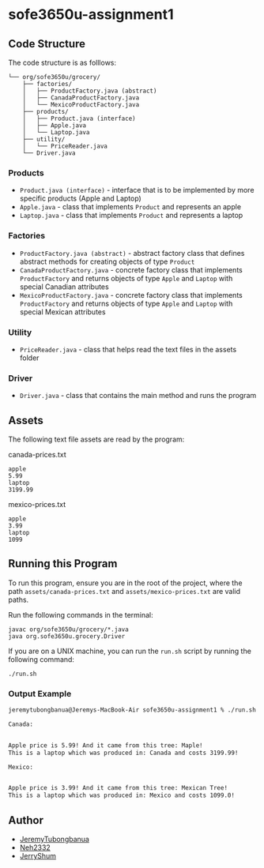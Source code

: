 # sofe3650u-assignment1

## Code Structure

The code structure is as folllows:

```
└── org/sofe3650u/grocery/
    ├── factories/
    │   ├── ProductFactory.java (abstract)
    │   ├── CanadaProductFactory.java
    │   └── MexicoProductFactory.java
    ├── products/
    │   ├── Product.java (interface)
    │   ├── Apple.java
    │   └── Laptop.java
    ├── utility/
    │   └── PriceReader.java
    └── Driver.java
```

### Products
- `Product.java (interface)` - interface that is to be implemented by more specific products (Apple and Laptop)
- `Apple.java` - class that implements `Product` and represents an apple
- `Laptop.java` - class that implements `Product` and represents a laptop

### Factories

- `ProductFactory.java (abstract)` - abstract factory class that defines abstract methods for creating objects of type `Product`
- `CanadaProductFactory.java` - concrete factory class that implements `ProductFactory` and returns objects of type `Apple` and `Laptop` with special Canadian attributes
- `MexicoProductFactory.java` - concrete factory class that implements `ProductFactory` and returns objects of type `Apple` and `Laptop` with special Mexican attributes

### Utility

- `PriceReader.java` - class that helps read the text files in the assets folder

### Driver

- `Driver.java` - class that contains the main method and runs the program

## Assets

The following text file assets are read by the program:

canada-prices.txt
```
apple
5.99
laptop
3199.99
```

mexico-prices.txt
```
apple
3.99
laptop
1099
```

## Running this Program

To run this program, ensure you are in the root of the project, where the path `assets/canada-prices.txt` and `assets/mexico-prices.txt` are valid paths. 

Run the following commands in the terminal:

```
javac org/sofe3650u/grocery/*.java
java org.sofe3650u.grocery.Driver
```

If you are on a UNIX machine, you can run the `run.sh` script by running the following command:

```
./run.sh
```

### Output Example

```sh
jeremytubongbanua@Jeremys-MacBook-Air sofe3650u-assignment1 % ./run.sh 

Canada:


Apple price is 5.99! And it came from this tree: Maple!
This is a laptop which was produced in: Canada and costs 3199.99!

Mexico:


Apple price is 3.99! And it came from this tree: Mexican Tree!
This is a laptop which was produced in: Mexico and costs 1099.0!
```

## Author

- [JeremyTubongbanua](github.com/JeremyTubongbanua)
- [Neh2332](github.com/Neh2332)
- [JerryShum](github.com/JerryShum)